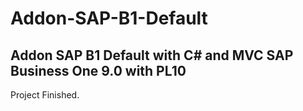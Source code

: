 # Addon-SAP-B1-Default
Addon SAP B1 Default with C# and MVC
SAP Business One 9.0 with PL10
------------------------------------
Project Finished.
